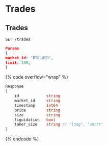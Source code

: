 # Trades

## Trades

```
GET /trades
```

```json
Params
{
market_id: "BTC-USD",
limit: 100,
}
```

{% code overflow="wrap" %}
```go
Response
{
	id            string 
	market_id     string 
	timestamp     int64  
	price         string 
	size          string 
	liquidation   bool   
	taker_size    string // "long", "short"
}
```
{% endcode %}
